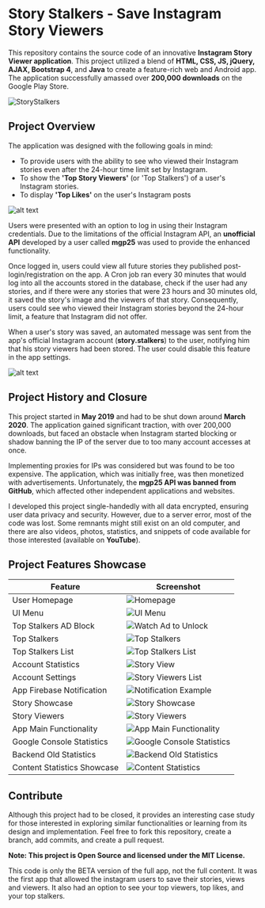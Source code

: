 # Story Stalkers - Save Instagram Story Viewers

This repository contains the source code of an innovative **Instagram Story Viewer application**. This project utilized a blend of **HTML, CSS, JS, jQuery, AJAX, Bootstrap 4**, and **Java** to create a feature-rich web and Android app. The application successfully amassed over **200,000 downloads** on the Google Play Store.

![StoryStalkers](https://socialify.git.ci/bakill3/StoryStalkers/image?font=Raleway&language=1&name=1&owner=1&stargazers=1&theme=Light)


## **Project Overview**

The application was designed with the following goals in mind:

- To provide users with the ability to see who viewed their Instagram stories even after the 24-hour time limit set by Instagram.
- To show the **'Top Story Viewers'** (or 'Top Stalkers') of a user's Instagram stories.
- To display **'Top Likes'** on the user's Instagram posts
  
![alt text](https://github.com/bakill3/StoryStalkers/blob/main/94489192_563727387859266_303464309793276030_n.jpg?raw=true)

Users were presented with an option to log in using their Instagram credentials. Due to the limitations of the official Instagram API, an **unofficial API** developed by a user called **mgp25** was used to provide the enhanced functionality.

Once logged in, users could view all future stories they published post-login/registration on the app. A Cron job ran every 30 minutes that would log into all the accounts stored in the database, check if the user had any stories, and if there were any stories that were 23 hours and 30 minutes old, it saved the story's image and the viewers of that story. Consequently, users could see who viewed their Instagram stories beyond the 24-hour limit, a feature that Instagram did not offer.

When a user's story was saved, an automated message was sent from the app's official Instagram account (**story.stalkers**) to the user, notifying him that his story viewers had been stored. The user could disable this feature in the app settings.

![alt text](https://github.com/bakill3/StoryStalkers/blob/main/94401201_3284364331596674_755577668283600024_n.jpg?raw=true)

## **Project History and Closure**

This project started in **May 2019** and had to be shut down around **March 2020**. The application gained significant traction, with over 200,000 downloads, but faced an obstacle when Instagram started blocking or shadow banning the IP of the server due to too many account accesses at once.

Implementing proxies for IPs was considered but was found to be too expensive. The application, which was initially free, was then monetized with advertisements. Unfortunately, the **mgp25 API was banned from GitHub**, which affected other independent applications and websites. 

I developed this project single-handedly with all data encrypted, ensuring user data privacy and security. However, due to a server error, most of the code was lost. Some remnants might still exist on an old computer, and there are also videos, photos, statistics, and snippets of code available for those interested (available on **YouTube**).

## **Project Features Showcase**

| Feature | Screenshot |
|---------|------------|
| User Homepage | ![Homepage](https://github.com/bakill3/StoryStalkers/blob/main/story_stalkers_10.jpg) |
| UI Menu | ![UI Menu](https://github.com/bakill3/StoryStalkers/blob/main/story_stalkers_2.png) |
| Top Stalkers AD Block | ![Watch Ad to Unlock](https://github.com/bakill3/StoryStalkers/blob/main/story_stalkers_3.png) |
| Top Stalkers | ![Top Stalkers](https://github.com/bakill3/StoryStalkers/blob/main/story_stalkers_4.png) |
| Top Stalkers List | ![Top Stalkers List](https://github.com/bakill3/StoryStalkers/blob/main/story_stalkers_5.png) |
| Account Statistics | ![Story View](https://github.com/bakill3/StoryStalkers/blob/main/story_stalkers_11.jpg) |
| Account Settings | ![Story Viewers List](https://github.com/bakill3/StoryStalkers/blob/main/story_stalkers_12.jpg) |
| App Firebase Notification | ![Notification Example](https://github.com/bakill3/StoryStalkers/blob/main/story_stalkers_7.png) |
| Story Showcase | ![Story Showcase](https://github.com/bakill3/StoryStalkers/blob/main/story_stalkers_5.png) |
| Story Viewers | ![Story Viewers](https://github.com/bakill3/StoryStalkers/blob/main/story_stalkers_6.png) |
| App Main Functionality | ![App Main Functionality](https://github.com/bakill3/StoryStalkers/blob/main/story_stalkers_13) |
| Google Console Statistics  | ![Google Console Statistics](https://github.com/bakill3/StoryStalkers/blob/main/story_stalkers_8.jpg) |
| Backend Old Statistics  | ![Backend Old Statistics](https://github.com/bakill3/StoryStalkers/blob/main/story_stalkers_9.jpg) |
| Content Statistics Showcase  | ![Content Statistics](https://github.com/bakill3/StoryStalkers/blob/main/story_stalkers_1.jpg) |


## **Contribute**

Although this project had to be closed, it provides an interesting case study for those interested in exploring similar functionalities or learning from its design and implementation. Feel free to fork this repository, create a branch, add commits, and create a pull request. 

**Note: This project is Open Source and licensed under the MIT License.**

This code is only the BETA version of the full app, not the full content. 
It was the first app that allowed the instagram users to save their stories, views and viewers. It also had an option to see your top viewers, top likes, and your top stalkers.





